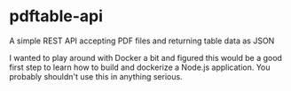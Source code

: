 # pdftable-api
A simple REST API accepting PDF files and returning table data as JSON

I wanted to play around with Docker a bit and figured this would be a good first step to learn how to build and dockerize a Node.js application. You probably shouldn't use this in anything serious.

